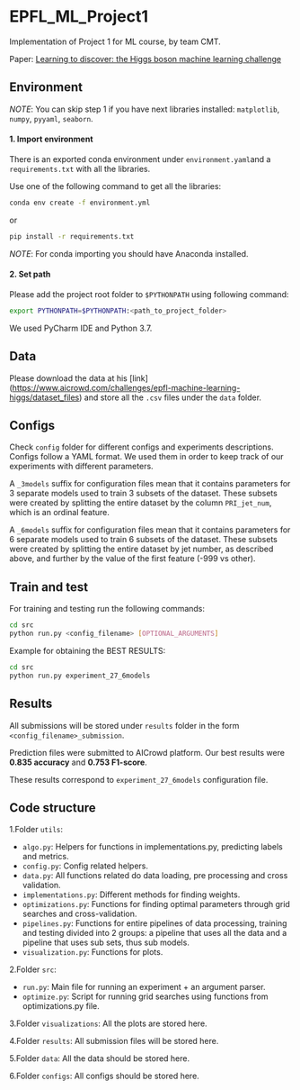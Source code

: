 # EPFL_ML_Project1
Implementation of Project 1 for ML course, by team CMT.

Paper: [Learning to discover: the Higgs
boson machine learning challenge](https://higgsml.lal.in2p3.fr/files/2014/04/documentation_v1.8.pdf)


## Environment
*NOTE*: You can skip step 1 if you have next libraries installed: `matplotlib`, `numpy`, `pyyaml`, `seaborn`.

#### 1. Import environment
There is an exported conda environment under `environment.yaml`and a `requirements.txt` with all the libraries.

Use one of the following command to get all the libraries:
```bash
conda env create -f environment.yml
```
or 
```bash
pip install -r requirements.txt
```

*NOTE*: For conda importing you should have Anaconda installed.

#### 2. Set path
Please add the project root folder to `$PYTHONPATH` using following command:
```bash
export PYTHONPATH=$PYTHONPATH:<path_to_project_folder>
```
We used PyCharm IDE and Python 3.7.
 
## Data
Please download the data at his [link] (https://www.aicrowd.com/challenges/epfl-machine-learning-higgs/dataset_files) and store all the `.csv` files under the `data` folder.


## Configs
Check `config` folder for different configs and experiments descriptions.
Configs follow a YAML format. We used them in order to keep track of our experiments with different parameters.
 
A `_3models` suffix for configuration files mean that it contains parameters for 
3 separate models used to train 3 subsets of the dataset. These subsets were created by splitting the 
entire dataset by the column `PRI_jet_num`, which is an ordinal feature.

A `_6models` suffix for configuration files mean that it contains parameters for 
6 separate models used to train 6 subsets of the dataset. These subsets were created by splitting the 
entire dataset by jet number, as described above, and further by the value of the first feature (-999 vs other).

## Train and test

For training and testing run the following commands:
```bash
cd src
python run.py <config_filename> [OPTIONAL_ARGUMENTS]
``` 
Example for obtaining the BEST RESULTS:

```bash
cd src
python run.py experiment_27_6models
``` 

## Results

All submissions will be stored under `results` folder in the form `<config_filename>_submission`.

Prediction files were submitted to AICrowd platform.
Our best results were **0.835 accuracy** and **0.753 F1-score**.

These results correspond to `experiment_27_6models` configuration file.

## Code structure

1.Folder `utils`:
* `algo.py`: Helpers for functions in implementations.py, predicting labels and metrics.
* `config.py`: Config related helpers.
* `data.py`: All functions related do data loading, pre processing and cross validation.
* `implementations.py`: Different methods for finding weights.
* `optimizations.py`: Functions for finding optimal parameters through grid
searches and cross-validation.
* `pipelines.py`: Functions for entire pipelines of data processing, training and testing 
divided into 2 groups: a pipeline that uses all the data and a pipeline that uses sub sets, thus sub models.
* `visualization.py`: Functions for plots.

2.Folder `src`:
* `run.py`: Main file for running an experiment + an argument parser.
* `optimize.py`: Script for running grid searches using functions from optimizations.py file.

3.Folder `visualizations`: All the plots are stored here.

4.Folder `results`: All submission files will be stored here.

5.Folder `data`: All the data should be stored here.

6.Folder `configs`: All configs should be stored here.


